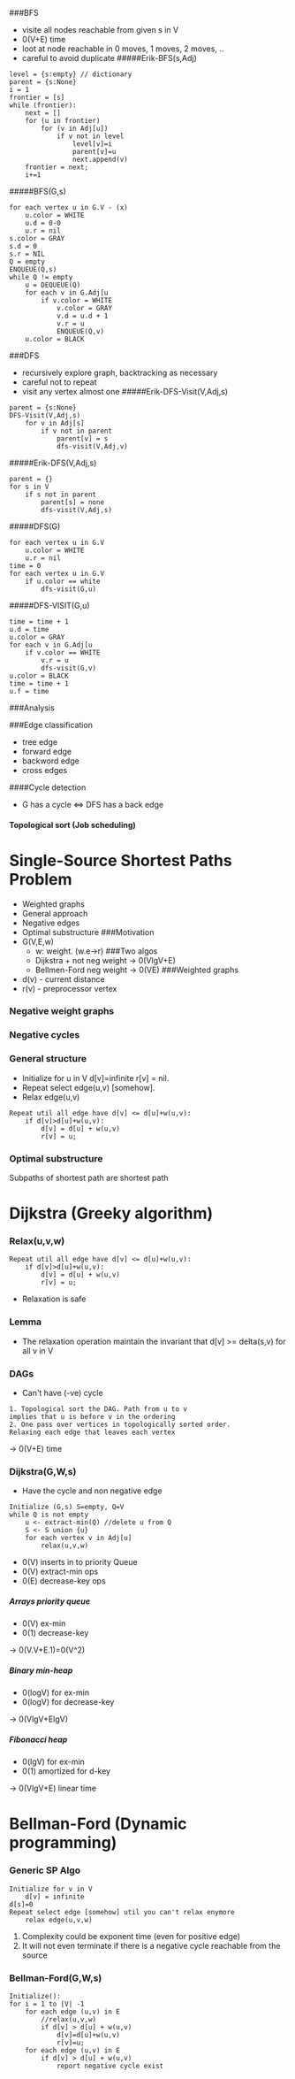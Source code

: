 ###BFS
- visite all nodes reachable from given s in V
- 0(V+E) time
- loot at node reachable in 0 moves, 1 moves, 2 moves, ..
- careful to avoid duplicate
#####Erik-BFS(s,Adj)
```
level = {s:empty} // dictionary
parent = {s:None}
i = 1
frontier = [s]
while (frontier):
    next = []
    for (u in frontier)
        for (v in Adj[u])
            if v not in level
                level[v]=i
                parent[v]=u
                next.append(v)
    frontier = next;
    i+=1
```
#####BFS(G,s)
```
for each vertex u in G.V - (x)
    u.color = WHITE
    u.d = 0-0
    u.r = nil
s.color = GRAY
s.d = 0
s.r = NIL
Q = empty
ENQUEUE(Q,s)
while Q != empty
    u = DEQUEUE(Q)
    for each v in G.Adj[u
        if v.color = WHITE
            v.color = GRAY
            v.d = u.d + 1
            v.r = u
            ENQUEUE(Q,v)
    u.color = BLACK            
```

###DFS
- recursively explore graph, backtracking as necessary
- careful not to repeat
- visit any vertex almost one
#####Erik-DFS-Visit(V,Adj,s)
```
parent = {s:None}
DFS-Visit(V,Adj,s)
    for v in Adj[s]
        if v not in parent
            parent[v] = s
            dfs-visit(V,Adj,v)
```
#####Erik-DFS(V,Adj,s)
```
parent = {}
for s in V
    if s not in parent
        parent[s] = none
        dfs-visit(V,Adj,s)
```
#####DFS(G)
```
for each vertex u in G.V
    u.color = WHITE
    u.r = nil
time = 0
for each vertex u in G.V
    if u.color == white
        dfs-visit(G,u)
```
#####DFS-VISIT(G,u)
```
time = time + 1
u.d = time
u.color = GRAY
for each v in G.Adj[u
    if v.color == WHITE
        v.r = u
        dfs-visit(G,v)
u.color = BLACK
time = time + 1
u.f = time        
```

###Analysis

###Edge classification
- tree edge
- forward edge
- backword edge
- cross edges
 
####Cycle detection
- G has a cycle <=> DFS has a back edge

#### Topological sort (Job scheduling)





# Single-Source Shortest Paths Problem
- Weighted graphs
- General approach
- Negative edges
- Optimal substructure
###Motivation
- G(V,E,w)
    - w: weight. (w.e->r)
###Two algos
    - Dijkstra + not neg weight -> 0(VlgV+E)
    - Bellmen-Ford neg weight -> 0(VE)
###Weighted graphs
- d(v) - current distance
- r(v) - preprocessor vertex
### Negative weight graphs
### Negative cycles
### General structure
- Initialize for u in V d[v]=infinite 
r[v] = nil. 
- Repeat select edge(u,v) [somehow].
- Relax edge(u,v)
```
Repeat util all edge have d[v] <= d[u]+w(u,v):
    if d[v]>d[u]+w(u,v): 
        d[v] = d[u] + w(u,v)
        r[v] = u;
```
### Optimal substructure
Subpaths of shortest path are shortest path




# Dijkstra (Greeky algorithm)
### Relax(u,v,w)
```
Repeat util all edge have d[v] <= d[u]+w(u,v):
    if d[v]>d[u]+w(u,v): 
        d[v] = d[u] + w(u,v)
        r[v] = u;
```
- Relaxation is safe
### Lemma
- The relaxation operation maintain the invariant that
d[v] >= delta(s,v) for all v in V
### DAGs 
- Can't have (-ve) cycle
```
1. Topological sort the DAG. Path from u to v
implies that u is before v in the ordering
2. One pass over vertices in topologically sorted order.
Relaxing each edge that leaves each vertex
```
-> 0(V+E) time
### Dijkstra(G,W,s)
- Have the cycle and non negative edge
```
Initialize (G,s) S=empty, Q=V
while Q is not empty
    u <- extract-min(Q) //delete u from Q
    S <- S union {u}
    for each vertex v in Adj[u]
        relax(u,v,w)
```
- 0(V) inserts in to priority Queue
- 0(V) extract-min ops
- 0(E) decrease-key ops
##### Arrays priority queue
- 0(V) ex-min
- 0(1) decrease-key

-> 0(V.V+E.1)=0(V^2)
##### Binary min-heap
- 0(logV) for ex-min
- 0(logV) for decrease-key

-> 0(VlgV+ElgV)
##### Fibonacci heap 
- 0(lgV) for ex-min
- 0(1) amortized for d-key

-> 0(VlgV+E) linear time




# Bellman-Ford (Dynamic programming)
### Generic SP Algo
```
Initialize for v in V 
    d[v] = infinite
d[s]=0
Repeat select edge [somehow] util you can't relax enymore
    relax edge(u,v,w)
```
1. Complexity could be exponent time (even for positive edge)
3. It will not even terminate if there is a negative cycle reachable from the source
### Bellman-Ford(G,W,s)
```
Initialize():
for i = 1 to |V| -1
    for each edge (u,v) in E
        //relax(u,v,w)
        if d[v] > d[u] + w(u,v)
            d[v]=d[u]+w(u,v)
            r[v]=u;
    for each edge (u,v) in E
        if d[v] > d[u] + w(u,v)
            report negative cycle exist
```